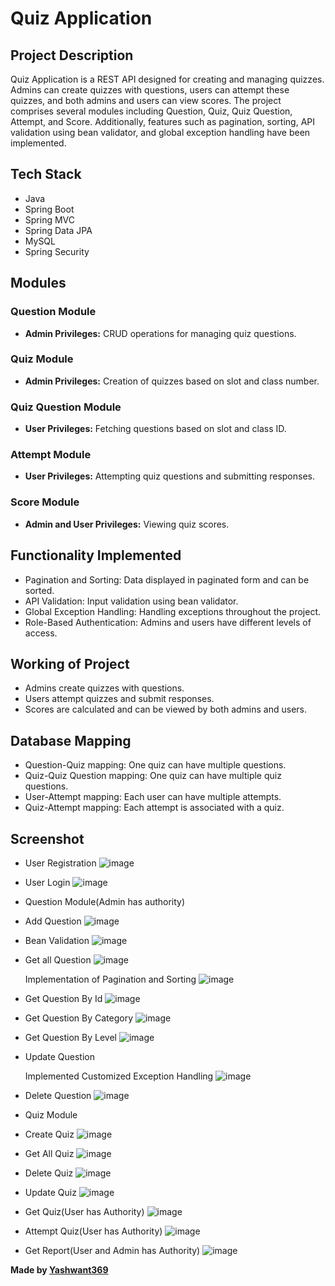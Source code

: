 # Quiz Application

## Project Description
Quiz Application is a REST API designed for creating and managing quizzes. Admins can create quizzes with questions, users can attempt these quizzes, and both admins and users can view scores. The project comprises several modules including Question, Quiz, Quiz Question, Attempt, and Score. Additionally, features such as pagination, sorting, API validation using bean validator, and global exception handling have been implemented.

## Tech Stack
- Java
- Spring Boot
- Spring MVC
- Spring Data JPA
- MySQL
- Spring Security

## Modules

### Question Module
- **Admin Privileges:** CRUD operations for managing quiz questions.

### Quiz Module
- **Admin Privileges:** Creation of quizzes based on slot and class number.

### Quiz Question Module
- **User Privileges:** Fetching questions based on slot and class ID.

### Attempt Module
- **User Privileges:** Attempting quiz questions and submitting responses.

### Score Module
- **Admin and User Privileges:** Viewing quiz scores.

## Functionality Implemented
- Pagination and Sorting: Data displayed in paginated form and can be sorted.
- API Validation: Input validation using bean validator.
- Global Exception Handling: Handling exceptions throughout the project.
- Role-Based Authentication: Admins and users have different levels of access.

## Working of Project
- Admins create quizzes with questions.
- Users attempt quizzes and submit responses.
- Scores are calculated and can be viewed by both admins and users.

## Database Mapping
- Question-Quiz mapping: One quiz can have multiple questions.
- Quiz-Quiz Question mapping: One quiz can have multiple quiz questions.
- User-Attempt mapping: Each user can have multiple attempts.
- Quiz-Attempt mapping: Each attempt is associated with a quiz.

## Screenshot
- User Registration
  ![image](https://github.com/Yashwant369/Quiz-Application/assets/71956889/36ccebaf-f79a-4db0-98fd-01ff35a453ce)

- User Login
  ![image](https://github.com/Yashwant369/Quiz-Application/assets/71956889/f2dcab6c-a5d3-4f82-82e7-720d22c7e87a)

- Question Module(Admin has authority)

- Add Question
  ![image](https://github.com/Yashwant369/Quiz-Application/assets/71956889/3ba0bd64-5727-468b-92a3-c2b790e7aa5f)

- Bean Validation
  ![image](https://github.com/Yashwant369/Quiz-Application/assets/71956889/378d43b2-396a-432c-a411-0b9500bfbae8)

- Get all Question
  ![image](https://github.com/Yashwant369/Quiz-Application/assets/71956889/250949bb-2328-4b19-8978-8e5d233e485f)

  Implementation of Pagination and Sorting
  ![image](https://github.com/Yashwant369/Quiz-Application/assets/71956889/c62d953b-da22-4242-9ba0-6edc6c2acb5c)

- Get Question By Id
  ![image](https://github.com/Yashwant369/Quiz-Application/assets/71956889/d28379c5-f06f-4651-b96a-c4c0e13e2bf6)

- Get Question By Category
  ![image](https://github.com/Yashwant369/Quiz-Application/assets/71956889/5963aede-5133-4746-afba-562752f708f0)

- Get Question By Level
  ![image](https://github.com/Yashwant369/Quiz-Application/assets/71956889/716d476d-51c5-496a-88fc-e448a2b04c94)

- Update Question
  
   Implemented Customized Exception Handling
   ![image](https://github.com/Yashwant369/Quiz-Application/assets/71956889/98e6be9b-6e85-400a-89df-7a59c39850e9)

- Delete Question
  ![image](https://github.com/Yashwant369/Quiz-Application/assets/71956889/d46d743b-a3ad-4d7e-b6d8-c72b70003834)

- Quiz Module

- Create Quiz
  ![image](https://github.com/Yashwant369/Quiz-Application/assets/71956889/78f9a70d-be71-415d-a9f5-fad019038c38)

- Get All Quiz
  ![image](https://github.com/Yashwant369/Quiz-Application/assets/71956889/7f22a132-b081-4184-8328-7ef46ac25af6)

- Delete Quiz
  ![image](https://github.com/Yashwant369/Quiz-Application/assets/71956889/bbb732c9-bfba-4b87-bf50-ad77a4a04dba)

- Update Quiz
  ![image](https://github.com/Yashwant369/Quiz-Application/assets/71956889/b7243dd0-34b5-4cfa-b351-007bf4dbdec7)

- Get Quiz(User has Authority)
  ![image](https://github.com/Yashwant369/Quiz-Application/assets/71956889/da226b86-ce01-4631-a2e3-1e36f8dec7d6)

- Attempt Quiz(User has Authority)
  ![image](https://github.com/Yashwant369/Quiz-Application/assets/71956889/fc4c0a1b-4598-4d6f-b806-f045173d63cb)

- Get Report(User and Admin has Authority)
  ![image](https://github.com/Yashwant369/Quiz-Application/assets/71956889/65e4a60a-9acb-4cdd-bf74-e3e51e84239b)

**Made by [Yashwant369](https://github.com/Yashwant369)**
